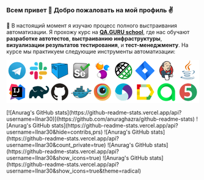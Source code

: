 ### Всем привет 👋 Добро пожаловать на мой профиль ✌️
:dart: В настоящий момент я изучаю процесс полного выстраивания автоматизации. Я прохожу курс на **[QA.GURU school](https://qa.guru)**, где нас обучают **разработке автотестов**, **выстраиванию инфраструктуры**, **визуализации результатов тестирования**, и **тест-менеджменту**. На курсе мы практикуем следующие инструменты автоматизации:
<p align="center">
  <img src="images/tech.png">
</p>
[![Anurag's GitHub stats](https://github-readme-stats.vercel.app/api?username=Ilnar30)](https://github.com/anuraghazra/github-readme-stats)
![Anurag's GitHub stats](https://github-readme-stats.vercel.app/api?username=Ilnar30&hide=contribs,prs)
![Anurag's GitHub stats](https://github-readme-stats.vercel.app/api?username=Ilnar30&count_private=true)
![Anurag's GitHub stats](https://github-readme-stats.vercel.app/api?username=Ilnar30&show_icons=true)
![Anurag's GitHub stats](https://github-readme-stats.vercel.app/api?username=Ilnar30&show_icons=true&theme=radical)

<!--
**Ilnar30/Ilnar30** is a ✨ _special_ ✨ repository because its `README.md` (this file) appears on your GitHub profile.

Here are some ideas to get you started:

- 🔭 I’m currently working on ...
- 🌱 I’m currently learning ...
- 👯 I’m looking to collaborate on ...
- 🤔 I’m looking for help with ...
- 💬 Ask me about ...
- 📫 How to reach me: ...
- 😄 Pronouns: ...
- ⚡ Fun fact: ...
-->
